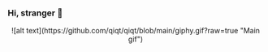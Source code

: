### Hi, stranger 👀

<p align="center">
  ![alt text](https://github.com/qiqt/qiqt/blob/main/giphy.gif?raw=true "Main gif")
</p>
